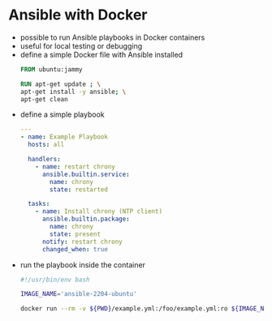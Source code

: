 # Ansible with Docker

- possible to run Ansible playbooks in Docker containers
- useful for local testing or debugging
- define a simple Docker file with Ansible installed
    ```Dockerfile
    FROM ubuntu:jammy
    
    RUN apt-get update ; \
    apt-get install -y ansible; \
    apt-get clean
    ```
- define a simple playbook
	```Yaml
	---
    - name: Example Playbook
      hosts: all
	
      handlers:
        - name: restart chrony
          ansible.builtin.service:
            name: chrony
            state: restarted
	
      tasks:
        - name: Install chrony (NTP client)
          ansible.builtin.package:
            name: chrony
            state: present
          notify: restart chrony
          changed_when: true
	```
- run the playbook inside the container
	```bash
	#!/usr/bin/env bash
  
  IMAGE_NAME='ansible-2204-ubuntu'
  
  docker run --rm -v ${PWD}/example.yml:/foo/example.yml:ro ${IMAGE_NAME} ansible-playbook /foo/example.yml -i localhost, --connection=local
  ```